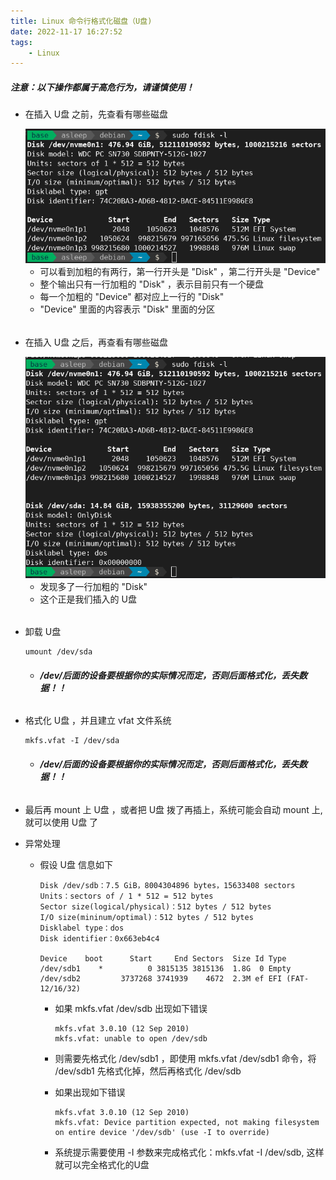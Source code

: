 ```yaml
---
title: Linux 命令行格式化磁盘（U盘)
date: 2022-11-17 16:27:52
tags:
    - Linux
---
```


##### 注意：以下操作都属于高危行为，请谨慎使用！

- 在插入 U盘 之前，先查看有哪些磁盘

    <img src="../pictures/Linux 命令行格式化/2022.11.17.16.36.19.png"/>

    - 可以看到加粗的有两行，第一行开头是 "Disk" ，第二行开头是 "Device"
    - 整个输出只有一行加粗的 "Disk" ，表示目前只有一个硬盘
    - 每一个加粗的 "Device" 都对应上一行的 "Disk"
    - "Device" 里面的内容表示 "Disk" 里面的分区

###### 

- 在插入 U盘 之后，再查看有哪些磁盘

    <img src="../pictures/Linux 命令行格式化/2022.11.17.16.39.41.png"/>
    
    - 发现多了一行加粗的 "Disk"
    - 这个正是我们插入的 U盘
    
###### 
    
- 卸载 U盘

    ```
    umount /dev/sda
    ```
    
    - ##### /dev/后面的设备要根据你的实际情况而定，否则后面格式化，丢失数据！！

###### 
    
- 格式化 U盘 ，并且建立 vfat 文件系统

    ```
    mkfs.vfat -I /dev/sda
    ```
    
    - ##### /dev/后面的设备要根据你的实际情况而定，否则后面格式化，丢失数据！！

###### 

- 最后再 mount 上 U盘 ，或者把 U盘 拨了再插上，系统可能会自动 mount 上, 就可以使用 U盘 了

- 异常处理

    - 假设 U盘 信息如下
    
        ```
        Disk /dev/sdb：7.5 GiB，8004304896 bytes，15633408 sectors
        Units：sectors of / 1 * 512 = 512 bytes
        Sector size(logical/physical)：512 bytes / 512 bytes
        I/O size(mininum/optimal)：512 bytes / 512 bytes
        Disklabel type：dos
        Disk identifier：0x663eb4c4
        
        Device    boot      Start     End Sectors  Size Id Type
        /dev/sdb1    *          0 3815135 3815136  1.8G  0 Empty
        /dev/sdb2         3737268 3741939    4672  2.3M ef EFI (FAT-12/16/32)
        ```
        
        - 如果 mkfs.vfat /dev/sdb 出现如下错误
        
            ```
            mkfs.vfat 3.0.10 (12 Sep 2010)
            mkfs.vfat: unable to open /dev/sdb
            ```
        
        - 则需要先格式化 /dev/sdb1 ，即使用 mkfs.vfat /dev/sdb1 命令，将 /dev/sdb1 先格式化掉，然后再格式化 /dev/sdb
        
        - 如果出现如下错误
        
            ```
            mkfs.vfat 3.0.10 (12 Sep 2010)
            mkfs.vfat: Device partition expected, not making filesystem on entire device '/dev/sdb' (use -I to override)
            ```
            
        - 系统提示需要使用 -I 参数来完成格式化：mkfs.vfat -I /dev/sdb, 这样就可以完全格式化的U盘
